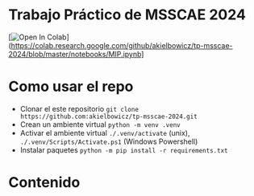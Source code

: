 # Trabajo Práctico de MSSCAE 2024 
[![Open In Colab](https://colab.research.google.com/assets/colab-badge.svg)](https://colab.research.google.com/github/akielbowicz/tp-msscae-2024/blob/master/notebooks/MIP.ipynb]

# Como usar el repo

- Clonar el este repositorio `git clone https://github.com:akielbowicz/tp-msscae-2024.git`
- Crean un ambiente virtual `python -m venv .venv`
- Activar el ambiente virtual `./.venv/activate` (unix), `./.venv/Scripts/Activate.ps1` (Windows Powershell)
- Instalar paquetes `python -m pip install -r requirements.txt`

# Contenido

